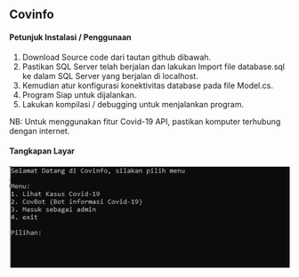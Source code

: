## Covinfo

#### Petunjuk Instalasi / Penggunaan
1.	Download Source code dari tautan github dibawah.
2.	Pastikan SQL Server telah berjalan dan lakukan Import file database.sql ke dalam SQL Server yang berjalan di localhost.
3.	Kemudian atur konfigurasi konektivitas database pada file Model.cs.
4.	Program Siap untuk dijalankan.
5.	Lakukan kompilasi / debugging untuk menjalankan program.

NB: Untuk menggunakan fitur Covid-19 API, pastikan komputer terhubung dengan internet.


#### Tangkapan Layar
<img src="https://raw.githubusercontent.com/JovianReynaldo/Covinfo/master/Screenshot.PNG" />

